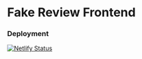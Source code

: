 # Fake Review Frontend

### Deployment
[![Netlify Status](https://api.netlify.com/api/v1/badges/72ac070d-e2e9-489e-b1f7-2ba7de20d06a/deploy-status)](https://app.netlify.com/sites/fantastic-hamster-19201f/deploys)
